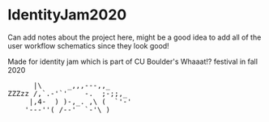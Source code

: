 # IdentityJam2020

Can add notes about the project here, might be a good idea to add all of the user workflow schematics since they look good!

Made for identity jam which is part of CU Boulder's Whaaat!? festival in fall 2020

<pre>
      |\      _,,,---,,_
ZZZzz /,`.-'`'    -.  ;-;;,_
     |,4-  ) )-,_. ,\ (  `'-'
    '---''(_/--'  `-'\_) 
</pre>
